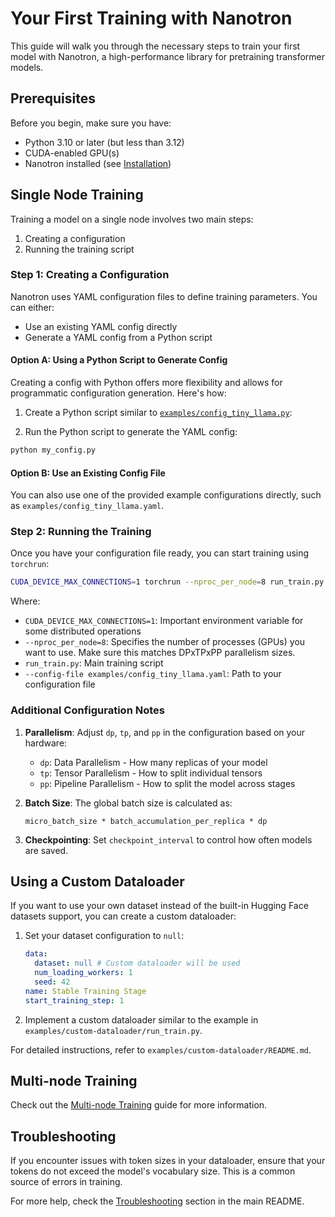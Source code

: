 # Your First Training with Nanotron

This guide will walk you through the necessary steps to train your first model with Nanotron, a high-performance library for pretraining transformer models.

## Prerequisites

Before you begin, make sure you have:
- Python 3.10 or later (but less than 3.12)
- CUDA-enabled GPU(s)
- Nanotron installed (see [Installation](../README.md#installation))

## Single Node Training

Training a model on a single node involves two main steps:
1. Creating a configuration
2. Running the training script

### Step 1: Creating a Configuration

Nanotron uses YAML configuration files to define training parameters. You can either:
- Use an existing YAML config directly
- Generate a YAML config from a Python script

#### Option A: Using a Python Script to Generate Config

Creating a config with Python offers more flexibility and allows for programmatic configuration generation. Here's how:

1. Create a Python script similar to [`examples/config_tiny_llama.py`](examples/config_tiny_llama.py):

2. Run the Python script to generate the YAML config:

```bash
python my_config.py
```

#### Option B: Use an Existing Config File

You can also use one of the provided example configurations directly, such as `examples/config_tiny_llama.yaml`.

### Step 2: Running the Training

Once you have your configuration file ready, you can start training using `torchrun`:

```bash
CUDA_DEVICE_MAX_CONNECTIONS=1 torchrun --nproc_per_node=8 run_train.py --config-file examples/config_tiny_llama.yaml
```

Where:
- `CUDA_DEVICE_MAX_CONNECTIONS=1`: Important environment variable for some distributed operations
- `--nproc_per_node=8`: Specifies the number of processes (GPUs) you want to use. Make sure this matches DPxTPxPP parallelism sizes.
- `run_train.py`: Main training script
- `--config-file examples/config_tiny_llama.yaml`: Path to your configuration file

### Additional Configuration Notes

1. **Parallelism**: Adjust `dp`, `tp`, and `pp` in the configuration based on your hardware:
   - `dp`: Data Parallelism - How many replicas of your model
   - `tp`: Tensor Parallelism - How to split individual tensors
   - `pp`: Pipeline Parallelism - How to split the model across stages

2. **Batch Size**: The global batch size is calculated as:
   ```
   micro_batch_size * batch_accumulation_per_replica * dp
   ```

3. **Checkpointing**: Set `checkpoint_interval` to control how often models are saved.

## Using a Custom Dataloader

If you want to use your own dataset instead of the built-in Hugging Face datasets support, you can create a custom dataloader:

1. Set your dataset configuration to `null`:
   ```yaml
   data:
     dataset: null # Custom dataloader will be used
     num_loading_workers: 1
     seed: 42
   name: Stable Training Stage
   start_training_step: 1
   ```

2. Implement a custom dataloader similar to the example in `examples/custom-dataloader/run_train.py`.

For detailed instructions, refer to `examples/custom-dataloader/README.md`.

## Multi-node Training

Check out the [Multi-node Training](multi-node-training.md) guide for more information.

## Troubleshooting

If you encounter issues with token sizes in your dataloader, ensure that your tokens do not exceed the model's vocabulary size. This is a common source of errors in training.

For more help, check the [Troubleshooting](../README.md#troubleshooting) section in the main README.
